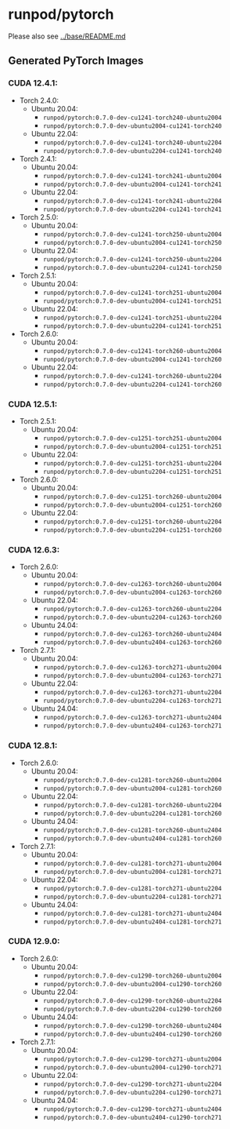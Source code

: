 # runpod/pytorch

Please also see [../base/README.md](../base/README.md)

<div class="base-images">

## Generated PyTorch Images

### CUDA 12.4.1:
- Torch 2.4.0:
  - Ubuntu 20.04:
    - `runpod/pytorch:0.7.0-dev-cu1241-torch240-ubuntu2004`
    - `runpod/pytorch:0.7.0-dev-ubuntu2004-cu1241-torch240`
  - Ubuntu 22.04:
    - `runpod/pytorch:0.7.0-dev-cu1241-torch240-ubuntu2204`
    - `runpod/pytorch:0.7.0-dev-ubuntu2204-cu1241-torch240`
- Torch 2.4.1:
  - Ubuntu 20.04:
    - `runpod/pytorch:0.7.0-dev-cu1241-torch241-ubuntu2004`
    - `runpod/pytorch:0.7.0-dev-ubuntu2004-cu1241-torch241`
  - Ubuntu 22.04:
    - `runpod/pytorch:0.7.0-dev-cu1241-torch241-ubuntu2204`
    - `runpod/pytorch:0.7.0-dev-ubuntu2204-cu1241-torch241`
- Torch 2.5.0:
  - Ubuntu 20.04:
    - `runpod/pytorch:0.7.0-dev-cu1241-torch250-ubuntu2004`
    - `runpod/pytorch:0.7.0-dev-ubuntu2004-cu1241-torch250`
  - Ubuntu 22.04:
    - `runpod/pytorch:0.7.0-dev-cu1241-torch250-ubuntu2204`
    - `runpod/pytorch:0.7.0-dev-ubuntu2204-cu1241-torch250`
- Torch 2.5.1:
  - Ubuntu 20.04:
    - `runpod/pytorch:0.7.0-dev-cu1241-torch251-ubuntu2004`
    - `runpod/pytorch:0.7.0-dev-ubuntu2004-cu1241-torch251`
  - Ubuntu 22.04:
    - `runpod/pytorch:0.7.0-dev-cu1241-torch251-ubuntu2204`
    - `runpod/pytorch:0.7.0-dev-ubuntu2204-cu1241-torch251`
- Torch 2.6.0:
  - Ubuntu 20.04:
    - `runpod/pytorch:0.7.0-dev-cu1241-torch260-ubuntu2004`
    - `runpod/pytorch:0.7.0-dev-ubuntu2004-cu1241-torch260`
  - Ubuntu 22.04:
    - `runpod/pytorch:0.7.0-dev-cu1241-torch260-ubuntu2204`
    - `runpod/pytorch:0.7.0-dev-ubuntu2204-cu1241-torch260`

### CUDA 12.5.1:
- Torch 2.5.1:
  - Ubuntu 20.04:
    - `runpod/pytorch:0.7.0-dev-cu1251-torch251-ubuntu2004`
    - `runpod/pytorch:0.7.0-dev-ubuntu2004-cu1251-torch251`
  - Ubuntu 22.04:
    - `runpod/pytorch:0.7.0-dev-cu1251-torch251-ubuntu2204`
    - `runpod/pytorch:0.7.0-dev-ubuntu2204-cu1251-torch251`
- Torch 2.6.0:
  - Ubuntu 20.04:
    - `runpod/pytorch:0.7.0-dev-cu1251-torch260-ubuntu2004`
    - `runpod/pytorch:0.7.0-dev-ubuntu2004-cu1251-torch260`
  - Ubuntu 22.04:
    - `runpod/pytorch:0.7.0-dev-cu1251-torch260-ubuntu2204`
    - `runpod/pytorch:0.7.0-dev-ubuntu2204-cu1251-torch260`

### CUDA 12.6.3:
- Torch 2.6.0:
  - Ubuntu 20.04:
    - `runpod/pytorch:0.7.0-dev-cu1263-torch260-ubuntu2004`
    - `runpod/pytorch:0.7.0-dev-ubuntu2004-cu1263-torch260`
  - Ubuntu 22.04:
    - `runpod/pytorch:0.7.0-dev-cu1263-torch260-ubuntu2204`
    - `runpod/pytorch:0.7.0-dev-ubuntu2204-cu1263-torch260`
  - Ubuntu 24.04:
    - `runpod/pytorch:0.7.0-dev-cu1263-torch260-ubuntu2404`
    - `runpod/pytorch:0.7.0-dev-ubuntu2404-cu1263-torch260`
- Torch 2.7.1:
  - Ubuntu 20.04:
    - `runpod/pytorch:0.7.0-dev-cu1263-torch271-ubuntu2004`
    - `runpod/pytorch:0.7.0-dev-ubuntu2004-cu1263-torch271`
  - Ubuntu 22.04:
    - `runpod/pytorch:0.7.0-dev-cu1263-torch271-ubuntu2204`
    - `runpod/pytorch:0.7.0-dev-ubuntu2204-cu1263-torch271`
  - Ubuntu 24.04:
    - `runpod/pytorch:0.7.0-dev-cu1263-torch271-ubuntu2404`
    - `runpod/pytorch:0.7.0-dev-ubuntu2404-cu1263-torch271`

### CUDA 12.8.1:
- Torch 2.6.0:
  - Ubuntu 20.04:
    - `runpod/pytorch:0.7.0-dev-cu1281-torch260-ubuntu2004`
    - `runpod/pytorch:0.7.0-dev-ubuntu2004-cu1281-torch260`
  - Ubuntu 22.04:
    - `runpod/pytorch:0.7.0-dev-cu1281-torch260-ubuntu2204`
    - `runpod/pytorch:0.7.0-dev-ubuntu2204-cu1281-torch260`
  - Ubuntu 24.04:
    - `runpod/pytorch:0.7.0-dev-cu1281-torch260-ubuntu2404`
    - `runpod/pytorch:0.7.0-dev-ubuntu2404-cu1281-torch260`
- Torch 2.7.1:
  - Ubuntu 20.04:
    - `runpod/pytorch:0.7.0-dev-cu1281-torch271-ubuntu2004`
    - `runpod/pytorch:0.7.0-dev-ubuntu2004-cu1281-torch271`
  - Ubuntu 22.04:
    - `runpod/pytorch:0.7.0-dev-cu1281-torch271-ubuntu2204`
    - `runpod/pytorch:0.7.0-dev-ubuntu2204-cu1281-torch271`
  - Ubuntu 24.04:
    - `runpod/pytorch:0.7.0-dev-cu1281-torch271-ubuntu2404`
    - `runpod/pytorch:0.7.0-dev-ubuntu2404-cu1281-torch271`

### CUDA 12.9.0:
- Torch 2.6.0:
  - Ubuntu 20.04:
    - `runpod/pytorch:0.7.0-dev-cu1290-torch260-ubuntu2004`
    - `runpod/pytorch:0.7.0-dev-ubuntu2004-cu1290-torch260`
  - Ubuntu 22.04:
    - `runpod/pytorch:0.7.0-dev-cu1290-torch260-ubuntu2204`
    - `runpod/pytorch:0.7.0-dev-ubuntu2204-cu1290-torch260`
  - Ubuntu 24.04:
    - `runpod/pytorch:0.7.0-dev-cu1290-torch260-ubuntu2404`
    - `runpod/pytorch:0.7.0-dev-ubuntu2404-cu1290-torch260`
- Torch 2.7.1:
  - Ubuntu 20.04:
    - `runpod/pytorch:0.7.0-dev-cu1290-torch271-ubuntu2004`
    - `runpod/pytorch:0.7.0-dev-ubuntu2004-cu1290-torch271`
  - Ubuntu 22.04:
    - `runpod/pytorch:0.7.0-dev-cu1290-torch271-ubuntu2204`
    - `runpod/pytorch:0.7.0-dev-ubuntu2204-cu1290-torch271`
  - Ubuntu 24.04:
    - `runpod/pytorch:0.7.0-dev-cu1290-torch271-ubuntu2404`
    - `runpod/pytorch:0.7.0-dev-ubuntu2404-cu1290-torch271`

</div>